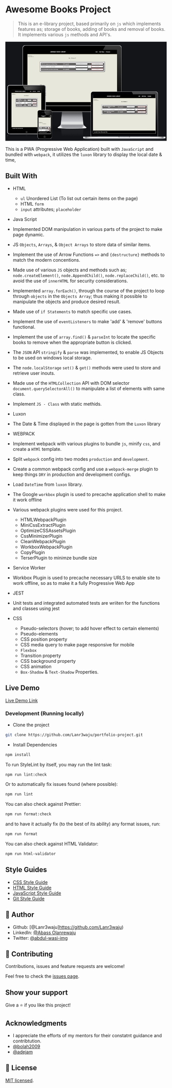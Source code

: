 # Awesome Books Project

> This is an e-library project, based primarily on `js` which implements features as; storage of books, adding of books and removal of books. It implements various `js` methods and API's.

![screenshot](./src/img/awesome-books.png)

This is a PWA (Progressive Web Application) built with `JavaScript` and bundled with `webpack`, it utilizes the `luxon` library to display the local date & time,

## Built With

- HTML

  - `ul` Unordered List (To list out certain items on the page)
  - HTML `form`
  - `input` attributes; `placeholder`

- Java Script
- Implemented DOM manipulation in various parts of the project to make page dynamic.
- JS `Objects`, `Arrays`, & `Object Arrays` to store data of similar items.
- Implement the use of Arrow Functions `=>` and `{destructure}` methods to match the modern concentions.
- Made use of various `JS` objects and methods such as; `node.createElement()`, `node.AppendChild()`, `node.replaceChild()`, etc. to avoid the use of `innerHTML` for security considerations.
- Implemented `array.forEach()`, through the course of the project to loop through `objects` in the `Objects Array`; thus making it possible to manipulate the objects and produce desired result.
- Made use of `if Statements` to match specific use cases.
- Implement the use of `eventListeners` to make 'add' & 'remove' buttons functional.
- Implement the use of `array.find()` & `parseInt` to locate the specific books to remove when the appropriate button is clicked.
- The `JSON` API `stringify` & `parse` was implemented, to enable JS Objects to be used on windows local storage.
- The `node.localStorage` `set()` & `get()` methods were used to store and retrieve user inouts.
- Made use of the `HTMLCollection` API with DOM selector `document.querySelectorAll()` to manipulate a list of elements with same class.
- Implement `JS - Class` with static methids.

- Luxon
- The Date & Time displayed in the page is gotten from the `Luxon` library

- WEBPACK
- Implement webpack with various plugins to bundle `js`, minify `css`, and create a `HTMl` template.
- Split `webpack` config into two modes `production` and `development`.
- Create a common webpack config and use a `webpack-merge` plugin to keep things `DRY` in production and development configs.
- Load `DateTime` from `luxon` library.
- The Google `workbox` plugin is used to precache application shell to make it work offline
- Various webpack plugins were used for this project.

  - HTMLWebpackPlugin
  - MiniCssExtractPlugin
  - OptimizeCSSAssetsPlugin
  - CssMinimizerPlugin
  - CleanWebpackPlugin
  - WorkboxWebpackPlugin
  - CopyPlugin
  - TerserPlugin to minimze bundle size

- Service Worker
- Workbox Plugin is used to precache necessary URLS to enable site to work offline, so as to make it a fully Progressive Web App

- JEST
- Unit tests and integrated automated tests are wriiten for the functions and classes using jest

- CSS
  - Pseudo-selectors (hover; to add hover effect to certain elements)
  - Pseudo-elements
  - CSS position property
  - CSS media query to make page responsive for mobile
  - `Flexbox`
  - Transition property
  - CSS background property
  - CSS animation
  - `Box-Shadow` & `Text-Shadow` Properties.

## Live Demo

[Live Demo Link](https://e-bookstore-pwa.netlify.app/)

### Development (Running locally)

- Clone the project

```bash
git clone https://github.com/Lanr3waju/portfolio-project.git
```

- Install Dependencies

```bash
npm install
```

To run StyleLint by itself, you may run the lint task:

```bash
npm run lint:check
```

Or to automatically fix issues found (where possible):

```bash
npm run lint
```

You can also check against Prettier:

```bash
npm run format:check
```

and to have it actually fix (to the best of its ability) any format issues, run:

```bash
npm run format
```

You can also check against HTML Validator:

```bash
npm run html-validator
```

## Style Guides

- [CSS Style Guide](http://udacity.github.io/frontend-nanodegree-styleguide/css.html)
- [HTML Style Guide](http://udacity.github.io/frontend-nanodegree-styleguide/index.html)
- [JavaScript Style Guide](http://udacity.github.io/frontend-nanodegree-styleguide/javascript.html)
- [Git Style Guide](https://udacity.github.io/git-styleguide/)

## 👤 Author

- Github: [@Lanr3waju]<https://github.com/Lanr3waju>)
- LinkedIn: [@Abass Olanrewaju](https://www.linkedin.com/in/abass-olanrewaju-abdul-wasi-53883422a/)
- Twitter: [@abdul-wasi-img](https://twitter.com/abdul_wasi_img)

## 🤝 Contributing

Contributions, issues and feature requests are welcome!

Feel free to check the [issues page](../../issues).

## Show your support

Give a ⭐️ if you like this project!

## Acknowledgments

- I appreciate the efforts of my mentors for their constatnt guidance and contribtution.
- [@bolah2009](http://github.com/bolah2009)
- [@adejam](https://github.com/adejam)

## 📝 License

[MIT licensed](./LICENSE).
